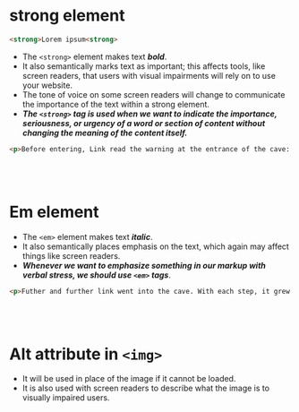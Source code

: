 # strong element
```html
<strong>Lorem ipsum<strong>
```
* The `<strong>` element makes text ***bold***.
* It also semantically marks text as important; this affects tools, like screen readers, that users with visual impairments will rely on to use your website.
* The tone of voice on some screen readers will change to communicate the importance of the text within a strong element.
* ***The `<strong>` tag is used when we want to indicate the importance, seriousness, or urgency of a word or section of content without changing the meaning of the content itself.***
```html
<p>Before entering, Link read the warning at the entrance of the cave: <strong>Caution! Fire breathing dragon ahead.</strong></p>
```
<br><br>

# Em element
* The `<em>` element makes text ***italic***.
* It also semantically places emphasis on the text, which again may affect things like screen readers.
* ***Whenever we want to emphasize something in our markup with verbal stress, we should use `<em>` tags***.
```html
<p>Futher and further link went into the cave. With each step, it grew darker. This was a <em>very</em> deep cave indeed.</p>
```
<br><br>

# Alt attribute in `<img>`
* It will be used in place of the image if it cannot be loaded.
* It is also used with screen readers to describe what the image is to visually impaired users.
<br><br>